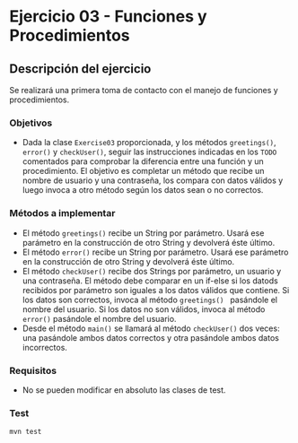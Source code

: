 # Ejercicio 03 - Funciones y Procedimientos
## Descripción del ejercicio
Se realizará una primera toma de contacto con el manejo de funciones y procedimientos.

### Objetivos
* Dada la clase ``Exercise03`` proporcionada, y los métodos ``greetings()``, ``error()`` y ``checkUser()``, seguir las instrucciones 
  indicadas en los ``TODO`` comentados para comprobar la diferencia entre una función y un procedimiento. El objetivo es completar un 
  método que recibe un nombre de usuario y una contraseña, los compara con datos válidos y luego invoca a otro método según los datos 
  sean o no correctos.

### Métodos a implementar
* El método ``greetings()`` recibe un String por parámetro. Usará ese parámetro en la construcción de otro String y devolverá éste último.
* El método ``error()`` recibe un String por parámetro. Usará ese parámetro en la construcción de otro String y devolverá éste último.
* El método ``checkUser()`` recibe dos Strings por parámetro, un usuario y una contraseña. El método debe comparar en un if-else si los 
  datods recibidos por parámetro son iguales a los datos válidos que contiene. Si los datos son correctos, invoca al método ``greetings()
  `` pasándole el nombre del usuario. Si los datos no son válidos, invoca al método ``error()`` pasándole el nombre del usuario. 
* Desde el método ``main()`` se llamará al método ``checkUser()`` dos veces: una pasándole ambos datos correctos y otra pasándole ambos 
  datos incorrectos.

### Requisitos
* No se pueden modificar en absoluto las clases de test.

### Test

```
mvn test
```

